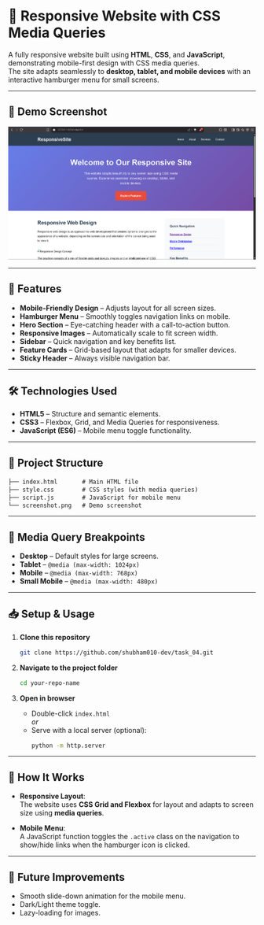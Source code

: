 # 📱 Responsive Website with CSS Media Queries

A fully responsive website built using **HTML**, **CSS**, and **JavaScript**, demonstrating mobile-first design with CSS media queries.  
The site adapts seamlessly to **desktop, tablet, and mobile devices** with an interactive hamburger menu for small screens.

---

## 📸 Demo Screenshot

![Responsive Website Demo](./screenshot.png)  

---

## 🚀 Features

- **Mobile-Friendly Design** – Adjusts layout for all screen sizes.
- **Hamburger Menu** – Smoothly toggles navigation links on mobile.
- **Hero Section** – Eye-catching header with a call-to-action button.
- **Responsive Images** – Automatically scale to fit screen width.
- **Sidebar** – Quick navigation and key benefits list.
- **Feature Cards** – Grid-based layout that adapts for smaller devices.
- **Sticky Header** – Always visible navigation bar.

---

## 🛠️ Technologies Used

- **HTML5** – Structure and semantic elements.
- **CSS3** – Flexbox, Grid, and Media Queries for responsiveness.
- **JavaScript (ES6)** – Mobile menu toggle functionality.

---

## 📂 Project Structure

```
├── index.html       # Main HTML file
├── style.css        # CSS styles (with media queries)
├── script.js        # JavaScript for mobile menu
└── screenshot.png   # Demo screenshot
```

---

## 📏 Media Query Breakpoints

- **Desktop** – Default styles for large screens.
- **Tablet** – `@media (max-width: 1024px)`
- **Mobile** – `@media (max-width: 768px)`
- **Small Mobile** – `@media (max-width: 480px)`

---

## 📥 Setup & Usage

1. **Clone this repository**
   ```bash
   git clone https://github.com/shubham010-dev/task_04.git
   ```

2. **Navigate to the project folder**
   ```bash
   cd your-repo-name
   ```

3. **Open in browser**
   - Double-click `index.html`  
   *or*
   - Serve with a local server (optional):
     ```bash
     python -m http.server
     ```

---

## 📌 How It Works

- **Responsive Layout**:  
  The website uses **CSS Grid and Flexbox** for layout and adapts to screen size using **media queries**.

- **Mobile Menu**:  
  A JavaScript function toggles the `.active` class on the navigation to show/hide links when the hamburger icon is clicked.

---

## 🔮 Future Improvements

- Smooth slide-down animation for the mobile menu.
- Dark/Light theme toggle.
- Lazy-loading for images.